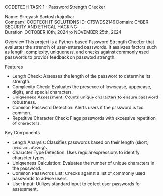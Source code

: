 CODETECH  TASK-1 - Password Strength Checker

Name: Shreyash Santosh kajrolkar  
Company: CODTECH IT SOLUTIONS
ID: CT6WDS2149 
Domain:  CYBER SECURITY AND ETHICAL HACKING  
Duration: OCTOBER 10th, 2024 to NOVEMBER 25th, 2024 

Overview
This project is a Python-based Password Strength Checker that evaluates the strength of user-entered passwords. It analyzes factors such as length, complexity, uniqueness, and checks against commonly used passwords to provide feedback on password strength.

Features
- Length Check: Assesses the length of the password to determine its strength.
- Complexity Check: Evaluates the presence of lowercase, uppercase, digits, and special characters.
- Uniqueness Assessment: Counts unique characters to ensure password robustness.
- Common Password Detection: Alerts users if the password is too common.
- Repetitive Character Check: Flags passwords with excessive repetition of characters.
  
Key Components
- Length Analysis: Classifies passwords based on their length (short, medium, strong).
- Character Type Detection: Uses regular expressions to identify character types.
- Uniqueness Calculation: Evaluates the number of unique characters in the password.
- Common Passwords List: Checks against a list of commonly used passwords to advise users.
- User Input: Utilizes standard input to collect user passwords for assessment.

